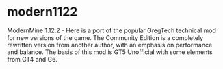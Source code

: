 # modern1122
ModernMine 1.12.2 - Here is a port of the popular GregTech technical mod for new versions of the game. The Community Edition is a completely rewritten version from another author, with an emphasis on performance and balance. The basis of this mod is GT5 Unofficial with some elements from GT4 and G6.
